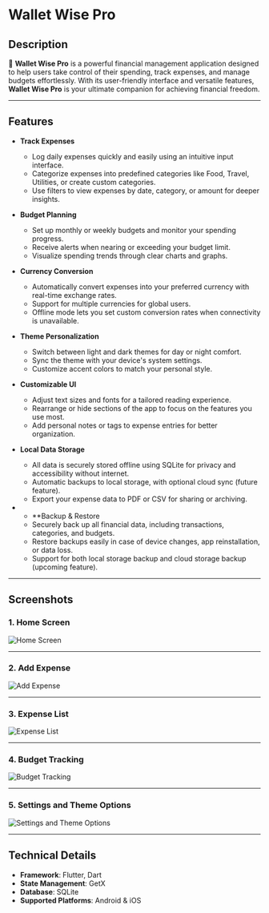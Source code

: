# Wallet Wise Pro

## Description

💼 **Wallet Wise Pro** is a powerful financial management application designed to help users take control of their spending, track expenses, and manage budgets effortlessly. With its user-friendly interface and versatile features, **Wallet Wise Pro** is your ultimate companion for achieving financial freedom.

---

## Features

- **Track Expenses**  
  - Log daily expenses quickly and easily using an intuitive input interface.  
  - Categorize expenses into predefined categories like Food, Travel, Utilities, or create custom categories.  
  - Use filters to view expenses by date, category, or amount for deeper insights.

- **Budget Planning**  
  - Set up monthly or weekly budgets and monitor your spending progress.  
  - Receive alerts when nearing or exceeding your budget limit.  
  - Visualize spending trends through clear charts and graphs.

- **Currency Conversion**  
  - Automatically convert expenses into your preferred currency with real-time exchange rates.  
  - Support for multiple currencies for global users.  
  - Offline mode lets you set custom conversion rates when connectivity is unavailable.

- **Theme Personalization**  
  - Switch between light and dark themes for day or night comfort.  
  - Sync the theme with your device's system settings.  
  - Customize accent colors to match your personal style.

- **Customizable UI**  
  - Adjust text sizes and fonts for a tailored reading experience.  
  - Rearrange or hide sections of the app to focus on the features you use most.  
  - Add personal notes or tags to expense entries for better organization.

- **Local Data Storage**  
  - All data is securely stored offline using SQLite for privacy and accessibility without internet.  
  - Automatic backups to local storage, with optional cloud sync (future feature).  
  - Export your expense data to PDF or CSV for sharing or archiving.
- - **Backup & Restore
  - Securely back up all financial data, including transactions, categories, and budgets.
  - Restore backups easily in case of device changes, app reinstallation, or data loss.
  - Support for both local storage backup and cloud storage backup (upcoming feature).
---

## Screenshots

### **1. Home Screen**
![Home Screen](https://github.com/user-attachments/assets/da4e291d-ee17-4ac4-a05e-ce9adb3c0d76)

---

### **2. Add Expense**
![Add Expense](https://github.com/user-attachments/assets/9062469b-1851-431e-b410-bbb8be5218e4)

---

### **3. Expense List**
![Expense List](https://github.com/user-attachments/assets/c673a3c9-6e05-4fed-9cb4-c38a5ead7a42)

---

### **4. Budget Tracking**
![Budget Tracking](https://github.com/user-attachments/assets/6150a917-14c6-46b3-be13-a33043925993)

---

### **5. Settings and Theme Options**
![Settings and Theme Options](https://github.com/user-attachments/assets/09e0562a-43aa-4a62-8f0e-0b8b4305ee9b)

---

## Technical Details

- **Framework**: Flutter, Dart  
- **State Management**: GetX  
- **Database**: SQLite  
- **Supported Platforms**: Android & iOS  
